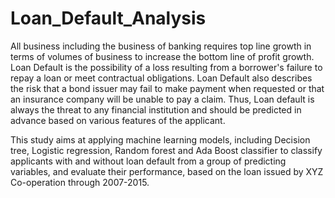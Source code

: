 # Loan_Default_Analysis

All business including the business of banking requires top line growth in terms of volumes of business to increase the bottom line of profit growth. Loan Default is the possibility of a loss resulting from a borrower's failure to repay a loan or meet contractual obligations. Loan Default also describes the risk that a bond issuer may fail to make payment when requested or that an insurance company will be unable to pay a claim. Thus, Loan default is always the threat to any financial institution and should be predicted in advance based on various features of the applicant.

This study aims at applying machine learning models, including Decision tree, Logistic regression, Random forest and Ada Boost classifier to classify applicants with and without loan default from a group of predicting variables, and evaluate their performance, based on the loan issued by XYZ Co-operation through 2007-2015.

